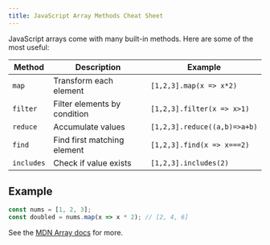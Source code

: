 ```yaml
---
title: JavaScript Array Methods Cheat Sheet
---
```


JavaScript arrays come with many built-in methods. Here are some of the most useful:

| Method      | Description                        | Example                      |
|-------------|------------------------------------|------------------------------|
| `map`       | Transform each element             | `[1,2,3].map(x => x*2)`      |
| `filter`    | Filter elements by condition       | `[1,2,3].filter(x => x>1)`   |
| `reduce`    | Accumulate values                  | `[1,2,3].reduce((a,b)=>a+b)` |
| `find`      | Find first matching element        | `[1,2,3].find(x => x===2)`   |
| `includes`  | Check if value exists              | `[1,2,3].includes(2)`        |

## Example

```js
const nums = [1, 2, 3];
const doubled = nums.map(x => x * 2); // [2, 4, 6]
```

See the [MDN Array docs](https://developer.mozilla.org/en-US/docs/Web/JavaScript/Reference/Global_Objects/Array) for more.

